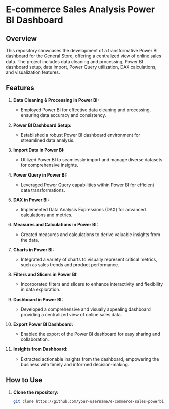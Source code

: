 
# E-commerce Sales Analysis Power BI Dashboard

## Overview

This repository showcases the development of a transformative Power BI dashboard for the General Store, offering a centralized view of online sales data. The project includes data cleaning and processing, Power BI dashboard setup, data import, Power Query utilization, DAX calculations, and visualization features.

## Features

1. **Data Cleaning & Processing in Power BI:**
   - Employed Power BI for effective data cleaning and processing, ensuring data accuracy and consistency.

2. **Power BI Dashboard Setup:**
   - Established a robust Power BI dashboard environment for streamlined data analysis.

3. **Import Data in Power BI:**
   - Utilized Power BI to seamlessly import and manage diverse datasets for comprehensive insights.

4. **Power Query in Power BI:**
   - Leveraged Power Query capabilities within Power BI for efficient data transformations.

5. **DAX in Power BI:**
   - Implemented Data Analysis Expressions (DAX) for advanced calculations and metrics.

6. **Measures and Calculations in Power BI:**
   - Created measures and calculations to derive valuable insights from the data.

7. **Charts in Power BI:**
   - Integrated a variety of charts to visually represent critical metrics, such as sales trends and product performance.

8. **Filters and Slicers in Power BI:**
   - Incorporated filters and slicers to enhance interactivity and flexibility in data exploration.

9. **Dashboard in Power BI:**
   - Developed a comprehensive and visually appealing dashboard providing a centralized view of online sales data.

10. **Export Power BI Dashboard:**
    - Enabled the export of the Power BI dashboard for easy sharing and collaboration.

11. **Insights from Dashboard:**
    - Extracted actionable insights from the dashboard, empowering the business with timely and informed decision-making.

## How to Use

1. **Clone the repository:**
   ```bash
   git clone https://github.com/your-username/e-commerce-sales-powerbi.git
